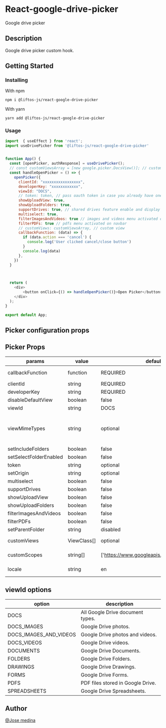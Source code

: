 # React-google-drive-picker

Google drive picker

## Description

Google drive picker custom hook.

## Getting Started

### Installing

With npm
```
npm i @liftos-js/react-google-drive-picker
```
With yarn
```
yarn add @liftos-js/react-google-drive-picker
```

### Usage

```js
import  { useEffect } from 'react';
import useDrivePicker from '@liftos-js/react-google-drive-picker'


function App() {
  const [openPicker, authResponse] = useDrivePicker();  
  // const customViewsArray = [new google.picker.DocsView()]; // custom view
  const handleOpenPicker = () => {
    openPicker({
      clientId: "xxxxxxxxxxxxxxxxx",
      developerKey: "xxxxxxxxxxxx",
      viewId: "DOCS",
      // token: token, // pass oauth token in case you already have one
      showUploadView: true,
      showUploadFolders: true, 
      supportDrives: true, // shared drives feature enable and display on navbar
      multiselect: true,
      filterImagesAndVideos: true // images and videos menu activated on navbar
      filterPDFs: true // pdfs menu activated on navbar
      // customViews: customViewsArray, // custom view
      callbackFunction: (data) => {
        if (data.action === 'cancel') {
          console.log('User clicked cancel/close button')
        }
        console.log(data)
      },
    })
  }


  
  return (
    <div>
        <button onClick={() => handleOpenPicker()}>Open Picker</button>
    </div>
  );
}

export default App;
```


## Picker configuration props

## Picker Props

|    params        |   value  |  default value   |          description          |
|------------------|----------|------------------|-------------------------------|
| callbackFunction  |function    |  REQUIRED       |Callback function that will be called on picker action |
|    clientId      |  string  |     REQUIRED     |      Google client id         |
|    developerKey  |  string  |     REQUIRED     |      Google developer key     |
|    disableDefaultView  |  boolean  |     false     |      disables default view     |
|    viewId        |  string  |     DOCS         |         ViewIdOptions         |
|    viewMimeTypes |  string  |     optional     |Comma separated mimetypes. Use this in place of viewId if you need to filter multiple type of files. list: https://developers.google.com/drive/api/v3/mime-types.|
|setIncludeFolders|  boolean  |     false        |Show folders in the view items.|
|setSelectFolderEnabled|boolean|     false       |Allows the user to select a folder in Google Drive.|
|   token          |  string  |     optional     | access_token to skip auth part|
| setOrigin        |  string  |     optional     | Sets the origin of the Google Picker dialog |
|  multiselect     |  boolean |     false        | Enable picker multiselect     |
| supportDrives    |  boolean |     false        |    Support shared drives      |
| showUploadView   |  boolean |     false        |     Enable upload view        |
| showUploadFolders|  boolean |     false        |Enable folder selection(upload)|
| filterImagesAndVideos   |  boolean |     false        |     Enable image and video menu on navbar        |
| filterPDFs|  boolean |     false        | Enable pdfs menu on navbar |
| setParentFolder  |  string  |     disabled     |  Drive folder id to upload    |
| customViews      |ViewClass[]|    optional     |  Array of custom views you want to add to the picker|
| customScopes      |string[]|    ['https://www.googleapis.com/auth/drive.readonly']     |  Array of custom scopes you want to add to the picker|
| locale           |string    |    en            | List of supported locales https://developers.google.com/picker/docs#i18n|


  ## viewId options
|    option            |         description             |
|----------------------|---------------------------------|
|    DOCS            |All Google Drive document types. |
|  DOCS_IMAGES          |Google Drive photos.             
|DOCS_IMAGES_AND_VIDEOS |Google Drive photos and videos.  |
|    DOCS_VIDEOS        |Google Drive videos.             |
|    DOCUMENTS          |	Google Drive Documents.         |
|    FOLDERS            |Google Drive Folders.            |
|    DRAWINGS           |Google Drive Drawings.           |
|    FORMS              |	Google Drive Forms.             |
|    PDFS               |PDF files stored in Google Drive.|
|    SPREADSHEETS       |Google Drive Spreadsheets.       |

## Author

[@Jose medina](https://www.linkedin.com/in/jos%C3%A9-medina-56479a128/)

